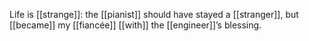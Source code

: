 Life is [[strange]]: the [[pianist]] should have stayed a [[stranger]], but [[became]] my [[fiancée]] [[with]] the [[engineer]]’s blessing.